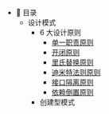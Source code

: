 - :memo: 目录
   - 设计模式
	   - 6 大设计原则
		   - [单一职责原则](/md/design-pattern/6大设计原则/单一职责原则.md)
		   - [开闭原则](/md/design-pattern/6大设计原则/开闭原则.md)
		   - [里氏替换原则](/md/design-pattern/6大设计原则/里氏替换原则.md)
		   - [迪米特法则原则](/md/design-pattern/6大设计原则/迪米特法则原则.md)
		   - [接口隔离原则](/md/design-pattern/6大设计原则/接口隔离原则.md)
		   - [依赖倒置原则](/md/design-pattern/6大设计原则/依赖倒置原则.md)
	   - 创建型模式
